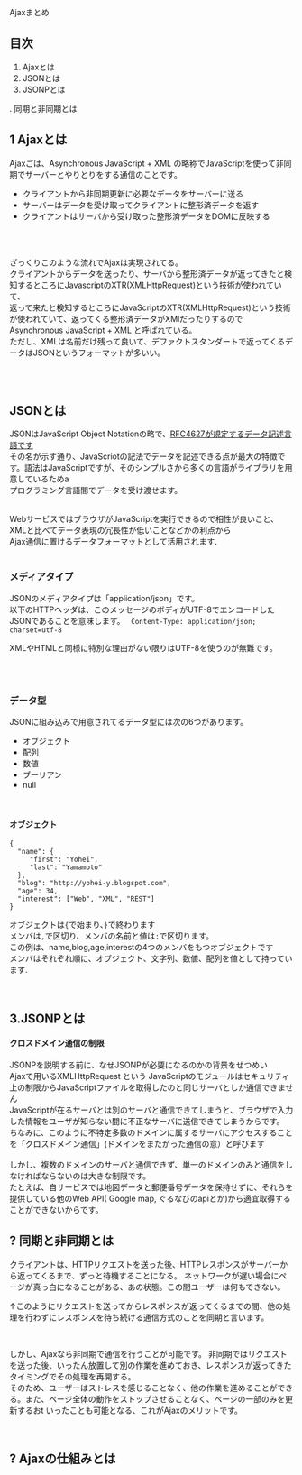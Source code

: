 
Ajaxまとめ


## 目次


1. Ajaxとは
2. JSONとは
3. JSONPとは






. 同期と非同期とは 



## 1 Ajaxとは

Ajaxごは、Asynchronous JavaScript + XML の略称でJavaScriptを使って非同期でサーバーとやりとりをする通信のことです。<br>


* クライアントから非同期更新に必要なデータをサーバーに送る<br>
* サーバーはデータを受け取ってクライアントに整形済データを返す<br>
* クライアントはサーバから受け取った整形済データをDOMに反映する<br>
<br>
<br>

ざっくりこのような流れでAjaxは実現されてる。<br>
クライアントからデータを送ったり、サーバから整形済データが返ってきたと検知するところにJavascriptのXTR(XMLHttpRequest)という技術が使われていて、<br>
返って来たと検知するところにJavaScriptのXTR(XMLHttpRequest)という技術が使われていて、返ってくる整形済データがXMlだったりするので Asynchronous JavaScript + XML と呼ばれている。<br>
ただし、XMLは名前だけ残って良いて、デファクトスタンダートで返ってくるデータはJSONというフォーマットが多いい。

<br>
<br>

## JSONとは

JSONはJavaScript Object Notationの略で、<a href="http://pentan.info/doc/rfc/j4627.html">RFC4627が規定するデータ記述言語です</a><br>
その名が示す通り、JavaScriotの記法でデータを記述できる点が最大の特徴です。語法はJavaScriptですが、そのシンプルさから多くの言語がライブラリを用意しているためa<br>
プログラミング言語間でデータを受け渡せます。<br>

<br>
WebサービスではブラウザがJavaScriptを実行できるので相性が良いこと、XMLと比べてデータ表現の冗長性が低いことなどかの利点から<br>
Ajax通信に置けるデータフォーマットとして活用されます、

<br>
<br>


### メディアタイプ

JSONのメディアタイプは「application/json」です。<br>
以下のHTTPヘッダは、このメッセージのボディがUTF-8でエンコードしたJSONであることを意味します。
` Content-Type: application/json; charset=utf-8`

 XMLやHTMLと同様に特別な理由がない限りはUTF-8を使うのが無難です。
 
<br>
<br>
 
### データ型
 
 JSONに組み込みで用意されてるデータ型には次の6つがあります。<br>
 
 
 * オブジェクト
 * 配列
 * 数値
 * ブーリアン
 * null
 
<br>


#### オブジェクト
 
```
{
  "name": {
     "first": "Yohei",
     "last": "Yamamoto"
  },
  "blog": "http://yohei-y.blogspot.com",
  "age": 34,
  "interest": ["Web", "XML", "REST"]
}
```

オブジェクトは`{`で始まり、`}`で終わります<br>
メンバは`,`で区切り、メンバの名前と値は`:`で区切ります。<br>
この例は、name,blog,age,interestの4つのメンバをもつオブジェクトです<br>
メンバはそれぞれ順に、オブジェクト、文字列、数値、配列を値として持っています.



<br>


## 3.JSONPとは




#### クロスドメイン通信の制限

JSONPを説明する前に、なぜJSONPが必要になるのかの背景をせつめい<br>
Ajaxで用いるXMLHttpRequest という JavaScriptのモジュールはセキュリティ上の制限からJavaScriptファイルを取得したのと同じサーバとしか通信できません<br>
JavaScriptが在るサーバとは別のサーバと通信できてしまうと、ブラウザで入力した情報をユーザが知らない間に不正なサーバに送信できてしまうからです。<br>
ちなみに、このように不特定多数のドメインに属するサーバにアクセスすることを「クロスドメイン通信」(ドメインをまたがった通信の意）と呼びます<br>
<br>
しかし、複数のドメインのサーバと通信できず、単一のドメインのみと通信をしなければならないのは大きな制限です。<br>
たとえば、自サービスでは地図データと郵便番号データを保持せずに、それらを提供している他のWeb API( Google map, ぐるなびのapiとか)から適宜取得することができないからです。<br>













## ? 同期と非同期とは

クライアントは、HTTPリクエストを送った後、HTTPレスポンスがサーバーから返ってくるまで、ずっと待機することになる。
ネットワークが遅い場合にページが真っ白になることがある、あの状態。この間ユーザーは何もできない。

↑このようにリクエストを送ってからレスポンスが返ってくるまでの間、他の処理を行わずにレスポンスを待ち続ける通信方式のことを同期と言います。

<br>

しかし、Ajaxなら非同期で通信を行うことが可能です。
非同期ではリクエストを送った後、いったん放置して別の作業を進めておき、レスポンスが返ってきたタイミングでその処理を再開する。
<br>
そのため、ユーザーはストレスを感じることなく、他の作業を進めることができる。また、ページ全体の動作をストップさせることなく、ページの一部のみを更新するおt
いったことも可能となる、これがAjaxのメリットです。


<br>




## ? Ajaxの仕組みとは









